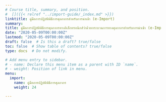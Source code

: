 ```yaml
---
# Course title, summary, and position.
#  []({{< relref "../import-guide/_index.md" >}})
linktitle: คู่มือการปฏิบัติพิธีการศุลกากรสำหรับการนำเข้า (e-Import) 
summary: 
title: คู่มือการปฏิบัติพิธีการศุลกากรทางอิเล็กทรอนิกส์ว่าด้วยกระบวนการทางศุลกากรสำหรับการนำเข้า (e-Import) 
date: "2020-05-09T00:00:00Z"
lastmod: "2020-05-09T00:00:00Z"
draft: false  # Is this a draft? true/false
toc: false  # Show table of contents? true/false
type: docs  # Do not modify.

# Add menu entry to sidebar.
# - name: Declare this menu item as a parent with ID `name`.
# - weight: Position of link in menu.
menu:
  import:
    name: คู่มือการปฏิบัติพิธีการศุลกากร   
    weight: 24

---
```


<script>
   var files = '../guide/index.html'
   //document.location = files
   location.replace(files)
  </script>


